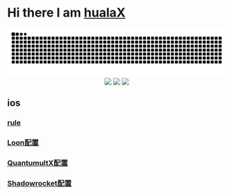# Hi there I am [hualaX](https://www.github.com/hualaX)
<p align="center">
    <img src="https://raw.githubusercontent.com/BEPb/BEPb/output/github-contribution-grid-snake.svg" />
    <img src="https://cdn.jsdelivr.net/gh/Centralmatrix3/Centralmatrix3@beta/GitHub/diaoyu.gif" width="100px" align="center">
    <img src="https://cdn.jsdelivr.net/gh/Centralmatrix3/Centralmatrix3@beta/GitHub/liwu.gif" width="100px" align="center">
    <img src="https://cdn.jsdelivr.net/gh/Centralmatrix3/Centralmatrix3@beta/GitHub/taikongren.gif" width="100px" align="center">    
</p>

## ios

### [rule](https://www.github.com/hualaX/ios/tree/main/rule)

### [Loon配置](https://www.github.com/hualaX/ios/tree/main/loon_profile.conf)

### [QuantumultX配置](https://www.github.com/hualaX/ios/tree/main/quantumultX_profile.conf)

### [Shadowrocket配置](https://github.com/hualaX/ios/tree/main/shadowrocket_profile.conf)


